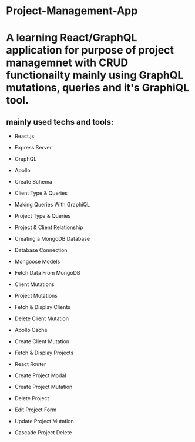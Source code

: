 # Project-Management-App

# A learning React/GraphQL application for purpose of project managemnet with CRUD functionailty mainly using GraphQL mutations, queries and it's GraphiQL tool. 

## mainly used techs and tools:

- React.js
- Express Server
- GraphQL
- Apollo

- Create Schema
- Client Type & Queries
- Making Queries With GraphiQL
- Project Type & Queries
- Project & Client Relationship
- Creating a MongoDB Database
- Database Connection
- Mongoose Models
- Fetch Data From MongoDB
- Client Mutations
- Project Mutations


- Fetch & Display Clients
- Delete Client Mutation
- Apollo Cache
- Create Client Mutation
- Fetch & Display Projects
- React Router 


- Create Project Modal
- Create Project Mutation
- Delete Project
- Edit Project Form
- Update Project Mutation
- Cascade Project Delete
